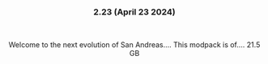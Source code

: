 <h3 align="center">2.23 (April 23 2024)</h3><br>
<p align="center">
Welcome to the next evolution of San Andreas.... 
This modpack is of.... 21.5 GB
